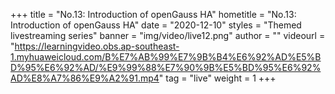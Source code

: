 +++
    title = "No.13: Introduction of openGauss HA"
    hometitle = "No.13: Introduction of openGauss HA"
    date = "2020-12-10"
    styles = "Themed livestreaming series"
    banner = "img/video/live12.png"
    author = ""
    videourl = "https://learningvideo.obs.ap-southeast-1.myhuaweicloud.com/B%E7%AB%99%E7%9B%B4%E6%92%AD%E5%BD%95%E6%92%AD/%E9%99%88%E7%90%9B%E5%BD%95%E6%92%AD%E8%A7%86%E9%A2%91.mp4" 
    tag = "live"
    weight = 1
+++